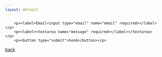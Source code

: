 ```yaml
---
layout: default
---
```


<!-- modify this form HTML and place wherever you want your form -->
<form action="https://formspree.io/f/mzbovlja" method="POST">
        
        <p><label>Email<input type="email" name="email" required></label></p>
        <p><label><textarea name="message" required></label></textarea></p>
        <p><button type="submit">Send</button></p>
</form>

[back](./)
